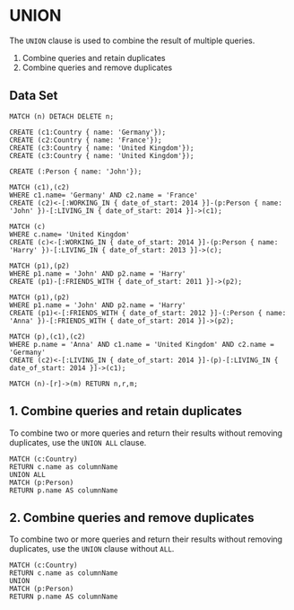 # UNION

The `UNION` clause is used to combine the result of multiple queries.

1. Combine queries and retain duplicates
2. Combine queries and remove duplicates

## Data Set

```openCypher
MATCH (n) DETACH DELETE n;

CREATE (c1:Country { name: 'Germany'});
CREATE (c2:Country { name: 'France'});
CREATE (c3:Country { name: 'United Kingdom'});
CREATE (c3:Country { name: 'United Kingdom'});

CREATE (:Person { name: 'John'});

MATCH (c1),(c2)
WHERE c1.name= 'Germany' AND c2.name = 'France'
CREATE (c2)<-[:WORKING_IN { date_of_start: 2014 }]-(p:Person { name: 'John' })-[:LIVING_IN { date_of_start: 2014 }]->(c1);

MATCH (c)
WHERE c.name= 'United Kingdom'
CREATE (c)<-[:WORKING_IN { date_of_start: 2014 }]-(p:Person { name: 'Harry' })-[:LIVING_IN { date_of_start: 2013 }]->(c);

MATCH (p1),(p2)
WHERE p1.name = 'John' AND p2.name = 'Harry'
CREATE (p1)-[:FRIENDS_WITH { date_of_start: 2011 }]->(p2);

MATCH (p1),(p2)
WHERE p1.name = 'John' AND p2.name = 'Harry'
CREATE (p1)<-[:FRIENDS_WITH { date_of_start: 2012 }]-(:Person { name: 'Anna' })-[:FRIENDS_WITH { date_of_start: 2014 }]->(p2);

MATCH (p),(c1),(c2)
WHERE p.name = 'Anna' AND c1.name = 'United Kingdom' AND c2.name = 'Germany'
CREATE (c2)<-[:LIVING_IN { date_of_start: 2014 }]-(p)-[:LIVING_IN { date_of_start: 2014 }]->(c1);

MATCH (n)-[r]->(m) RETURN n,r,m;
```

## 1. Combine queries and retain duplicates

To combine two or more queries and return their results without removing duplicates, use the `UNION ALL` clause.

```opencypher
MATCH (c:Country) 
RETURN c.name as columnName
UNION ALL 
MATCH (p:Person)
RETURN p.name AS columnName
```

## 2. Combine queries and remove duplicates

To combine two or more queries and return their results without removing duplicates, use the `UNION` clause without `ALL`.

```opencypher
MATCH (c:Country) 
RETURN c.name as columnName
UNION 
MATCH (p:Person)
RETURN p.name AS columnName
```